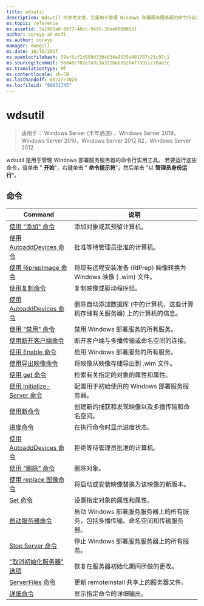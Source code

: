 ```yaml
---
title: wdsutil
description: Wdsutil 的参考文章，它是用于管理 Windows 部署服务服务器的命令行实用工具。
ms.topic: reference
ms.assetid: 3a1965a0-8677-40cc-9495-30ae806808d1
author: coreyp-at-msft
ms.author: coreyp
manager: dongill
ms.date: 10/16/2017
ms.openlocfilehash: 59af6cf2d609d3304634a9535d401767c21c97c1
ms.sourcegitcommit: 96d46c702e7a9c3a321bbbb5284f73911c7baa3c
ms.translationtype: MT
ms.contentlocale: zh-CN
ms.lasthandoff: 08/27/2020
ms.locfileid: "89031745"
---
```

# <a name="wdsutil"></a>wdsutil

> 适用于： Windows Server (半年通道) ，Windows Server 2019，Windows Server 2016，Windows Server 2012 R2，Windows Server 2012

wdsutil 是用于管理 Windows 部署服务服务器的命令行实用工具。 若要运行这些命令，请单击 " **开始**"，右键单击 " **命令提示符**"，然后单击 "以 **管理员身份运行**"。
## <a name="commands"></a>命令
|Command|说明|
|------|--------|
|[使用 "添加" 命令](using-the-add-command.md)|添加对象或其预留计算机。|
|[使用 AutoaddDevices 命令](using-the-approve-autoadddevices-command.md)|批准等待管理员批准的计算机。|
|[使用 RiprepImage 命令](using-the-convert-riprepimage-command.md)|将现有远程安装准备 (RIPrep) 映像转换为 Windows 映像 ( .wim) 文件。|
|[使用复制命令](using-the-copy-command.md)|复制映像或驱动程序组。|
|[使用 AutoaddDevices 命令](using-the-delete-autoadddevices-command.md)|删除自动添加数据库 (中的计算机，这些计算机存储有关服务器) 上的计算机的信息。|
|[使用 "禁用" 命令](using-the-disable-command.md)|禁用 Windows 部署服务的所有服务。|
|[使用断开客户端命令](using-the-disconnect-client-command.md)|断开客户端与多播传输或命名空间的连接。|
|[使用 Enable 命令](using-the-enable-command.md)|启用 Windows 部署服务的所有服务。|
|[使用导出映像命令](using-the-export-image-command.md)|将映像从映像存储导出到 .wim 文件。|
|[使用 get 命令](using-the-get-command.md)|检索有关指定的对象的属性和属性。|
|[使用 Initialize-Server 命令](using-the-initialize-server-command.md)|配置用于初始使用的 Windows 部署服务服务器。|
|[使用新命令](using-the-new-command.md)|创建新的捕获和发现映像以及多播传输和命名空间。|
|[进度命令](the-progress-command.md)|在执行命令时显示进度状态。|
|[使用 AutoaddDevices 命令](using-the-reject-autoadddevices-command.md)|拒绝等待管理员批准的计算机。|
|[使用 "删除" 命令](using-the-remove-command.md)|删除对象。|
|[使用 replace 图像命令](using-the-replace-image-command.md)|将启动或安装映像替换为该映像的新版本。|
|[Set 命令](the-set-command.md)|设置指定对象的属性和属性。|
|[启动服务器命令](the-start-server-command.md)|启动 Windows 部署服务服务器上的所有服务，包括多播传输、命名空间和传输服务器。|
|[Stop Server 命令](the-stop-server-command.md)|停止 Windows 部署服务服务器上的所有服务。|
|["取消初始化服务器" 选项](the-uninitialize-server-option.md)|恢复在服务器初始化期间所做的更改。|
|[ServerFiles 命令](the-update-serverfiles-command.md)|更新 remoteInstall 共享上的服务器文件。|
|[详细命令](the-verbose-command.md)|显示指定命令的详细输出。|
